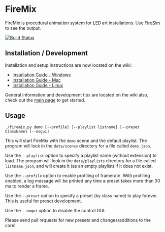 FireMix
=======

FireMix is procedural animation system for LED art installations.
Use [FireSim](https://github.com/craftyjon/firesim) to see the output.

[![Build Status](https://travis-ci.org/cdawzrd/firemix.png)](https://travis-ci.org/cdawzrd/firemix)

Installation / Development
--------------------------

Installation and setup instructions are now located on the wiki:
 - [Installation Guide - Windows](https://github.com/Openlights/firemix/wiki/Installation-Guide-(Windows))
 - [Installation Guide - Mac](https://github.com/Openlights/firemix/wiki/Installation-Guide-(Mac))
 - [Installation Guide - Linux](https://github.com/Openlights/firemix/wiki/Installation-Guide-(Linux))

General information and development tips are located on the wiki also,
check out the [main page](https://github.com/craftyjon/firemix/wiki) to get started.


Usage
-----

    ./firemix.py demo [--profile] [--playlist listname] [--preset ClassName] [--nogui]

This will start FireMix with the `demo` scene and the default playlist.  The program will
look in the `data/scenes` directory for a file called `demo.json`.

Use the `--playlist` option to specify a playlist name (without extension) to load. The program
will look in the `data/playlists` directory for a file called `listname.json`, and will create
it (as an empty playlist) if it does not exist.

Use the `--profile` option to enable profiling of framerate.
With profiling enabled, a log message will be printed any time a preset takes
more than 30 ms to render a frame.

Use the `--preset` option to specify a preset (by class name) to play forever.
This is useful for preset development.

Use the `--nogui` option to disable the control GUI.

Please send pull requests for new presets and changes/additions to the core!
